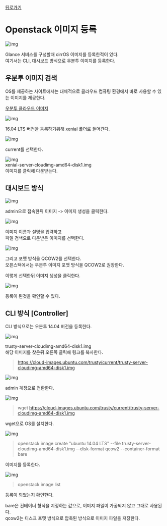 [뒤로가기](../../README.md)<br>

# Openstack 이미지 등록

![img](../Img/openstack_140.png)<br>

Glance 서비스를 구성할때 cirrOS 이미지를 등록한적이 있다.<br>
여기서는 CLI, 대시보드 방식으로 우분투 이미지를 등록한다.<br>

## 우분투 이미지 검색

OS를 제공하는 사이트에서는 대체적으로 클라우드 컴퓨팅 환경에서 바로 사용할 수 있는 이미지를 제공한다.

[우분투 클라우드 이미지](https://cloud-images.ubuntu.com/)

![img](../Img/openstack_oper43.png)<br>

16.04 LTS 버전을 등록하기위해 xenial 폴더로 들어간다.<br>

![img](../Img/openstack_oper44.png)<br>

current를 선택한다.<br>

![img](../Img/openstack_oper45.png)<br>
xenial-server-cloudimg-amd64-disk1.img<br>
이미지를 클릭해 다운받는다.

## 대시보드 방식

![img](../Img/openstack_oper46.png)<br>

admin으로 접속한뒤 이미지 -> 이미지 생성을 클릭한다.<br>

![img](../Img/openstack_oper47.png)<br>

이미지 이름과 설명을 입력하고<br>
파일 검색으로 다운받은 이미지를 선택한다.<br>

![img](../Img/openstack_oper48.png)<br>

그리고 포맷 방식을 QCOW2를 선택한다.<br>
오픈스택에서는 우분투 이미지 포맷 방식을 QCOW2로 권장한다.<br>

이렇게 선택한뒤 이미지 생성을 클릭한다.<br>

![img](../Img/openstack_oper49.png)<br>

등록이 된것을 확인할 수 있다.<br>

## CLI 방식 [Controller]

CLI 방식으로는 우분투 14.04 버전을 등록한다.

![img](../Img/openstack_oper50.png)<br>

trusty-server-cloudimg-amd64-disk1.img <br>해당 이미지를 찾은뒤 오른쪽 클릭해 링크를 복사한다.<br>

> https://cloud-images.ubuntu.com/trusty/current/trusty-server-cloudimg-amd64-disk1.img

![img](../Img/openstack_oper51.png)<br>

admin 계정으로 전환한다.

![img](../Img/openstack_oper52.png)<br>

> wget https://cloud-images.ubuntu.com/trusty/current/trusty-server-cloudimg-amd64-disk1.img

wget으로 OS를 설치한다.

![img](../Img/openstack_oper53.png)<br>

> openstack image create "ubuntu 14.04 LTS" --file trusty-server-cloudimg-amd64-disk1.img --disk-format qcow2 --container-format bare

이미지를 등록한다.

![img](../Img/openstack_oper54.png)<br>

> openstack image list

등록이 되었는지 확인한다.

bare은 컨테이너 형식을 지정하는 값으로, 이미지 파일이 가공되지 않고 그대로 사용된다.<br>
qcow2는 디스크 포맷 방식으로 압축된 방식으로 이미지 파일을 저장한다.<br>
